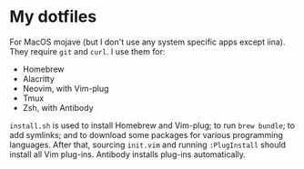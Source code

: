 # My dotfiles

For MacOS mojave (but I don't use any system specific apps except iina).
They require `git` and `curl`. I use them for:

- Homebrew
- Alacritty
- Neovim, with Vim-plug
- Tmux
- Zsh, with Antibody

`install.sh` is used to install Homebrew and Vim-plug; to run `brew bundle`;
to add symlinks; and to download some packages for various programming languages.
After that, sourcing `init.vim` and running `:PlugInstall` should install all
Vim plug-ins. Antibody installs plug-ins automatically.

